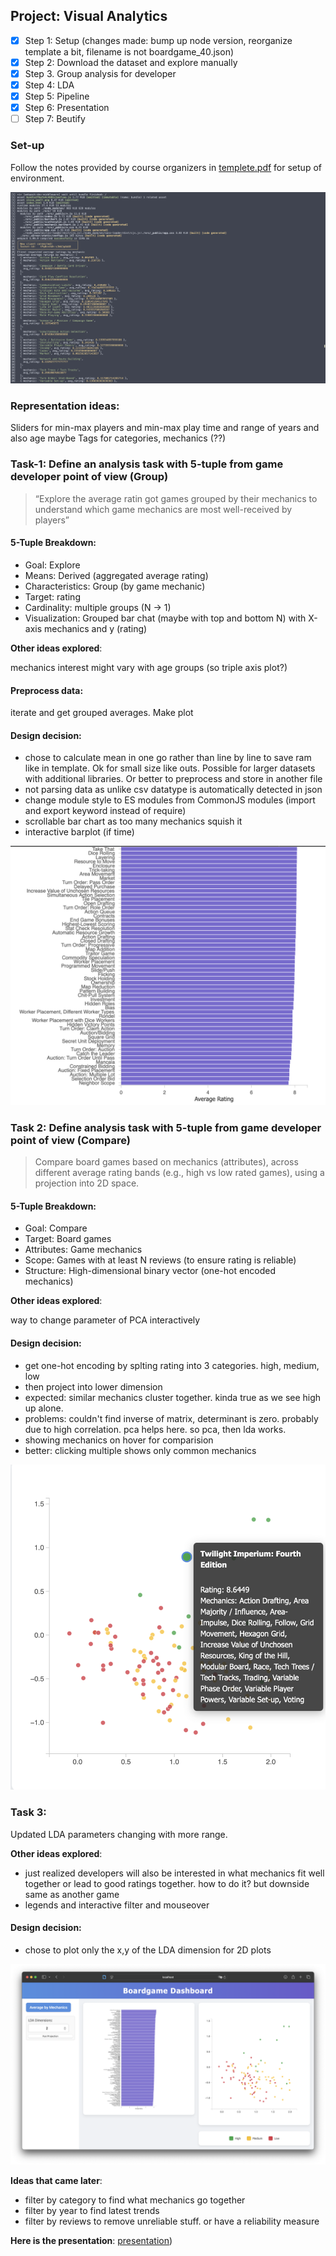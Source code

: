 ## Project: Visual Analytics

- [x] Step 1: Setup (changes made: bump up node version, reorganize template a bit, filename is not boardgame_40.json)
- [x] Step 2: Download the dataset and explore manually
- [x] Step 3. Group analysis for developer
- [x] Step 4: LDA
- [x] Step 5: Pipeline
- [x] Step 6: Presentation
- [ ] Step 7: Beutify

### Set-up

Follow the notes provided by course organizers in [templete.pdf](template.pdf) for setup of environment.

![Server up and running!](img/setup-complete.png)

### Representation ideas:

Sliders for min-max players and min-max play time and range of years and also age maybe
Tags for categories, mechanics (??)

### Task-1: Define an analysis task with 5-tuple from game developer point of view (Group)

> “Explore the average ratin got games grouped by their mechanics to
   understand which game mechanics are most well-received by players”

#### 5-Tuple Breakdown:

- Goal: Explore
- Means: Derived (aggregated average rating)
- Characteristics: Group (by game mechanic)
- Target: rating
- Cardinality: multiple groups (N -> 1)
- Visualization: Grouped bar chat (maybe with top and bottom N) with X-axis mechanics and y (rating)

**Other ideas explored**:

mechanics interest might vary with age groups (so triple axis plot?)

#### Preprocess data:

iterate and get grouped averages. Make plot

#### Design decision:

- chose to calculate mean in one go rather than line by line to save
ram like in template. Ok for small size like outs. Possible for larger
datasets with additional libraries. Or better to preprocess and store
in another file
- not parsing data as unlike csv datatype is automatically detected in
json
- change module style to ES modules from CommonJS modules (import and
export keyword instead of require)
- scrollable bar chart as too many mechanics squish it
- interactive barplot (if time)

![Barplot of rating by mechanic](img/grouping-chart.png)

### Task 2: Define analysis task with 5-tuple from game developer point of view (Compare)

> Compare board games based on mechanics (attributes), across
  different average rating bands (e.g., high vs low rated games),
  using a projection into 2D space.

#### 5-Tuple Breakdown:
 - Goal: Compare
 - Target: Board games
 - Attributes: Game mechanics
 - Scope: Games with at least N reviews (to ensure rating is reliable)
 - Structure: High-dimensional binary vector (one-hot encoded mechanics)

**Other ideas explored**:

way to change parameter of PCA interactively

#### Design decision:

 - get one-hot encoding by splting rating into 3 categories. high, medium, low
 - then project into lower dimension
 - expected: similar mechanics cluster together. kinda true as we see high up alone.
 - problems: couldn't find inverse of matrix, determinant is zero.
   probably due to high correlation. pca helps here. so pca, then lda works.
 - showing mechanics on hover for comparision
 - better: clicking multiple shows only common mechanics

![Scatter plot using LDA](img/scatter-plot.png)

### Task 3:

Updated LDA parameters changing with more range.

**Other ideas explored**:

 - just realized developers will also be interested in what mechanics
fit well together or lead to good ratings together. how to do it? but
downside same as another game
 - legends and interactive filter and mouseover

#### Design decision:

  - chose to plot only the x,y of the LDA dimension for 2D plots

![Parameters changing for LDA](img/parameter-changing.png)

**Ideas that came later**:
 - filter by category to find what mechanics go together
 - filter by year to find latest trends
 - filter by reviews to remove unreliable stuff. or have a reliability measure

**Here is the presentation**: [presentation](presentation-project-1.pdf))
